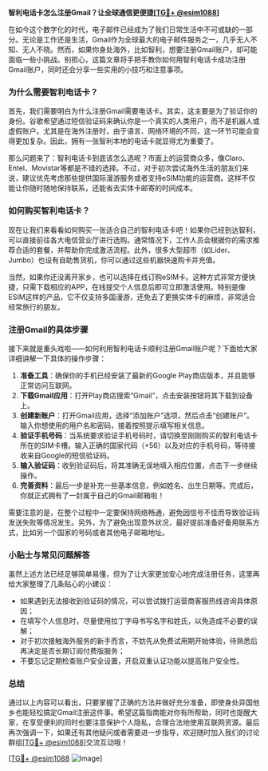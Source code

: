 **智利电话卡怎么注册Gmail？让全球通信更便捷[[TG💪+ @esim1088](https://t.me/s/esim1088)]**

在如今这个数字化的时代，电子邮件已经成为了我们日常生活中不可或缺的一部分。无论是工作还是生活，Gmail作为全球最大的电子邮件服务之一，几乎无人不知、无人不晓。然而，如果你身处海外，比如智利，想要注册Gmail账户，却可能面临一些小挑战。别担心，这篇文章将手把手教你如何用智利电话卡成功注册Gmail账户，同时还会分享一些实用的小技巧和注意事项。

### 为什么需要智利电话卡？

首先，我们需要明白为什么注册Gmail需要电话卡。其实，这主要是为了验证你的身份。谷歌希望通过短信验证码来确认你是一个真实的人类用户，而不是机器人或虚假账户。尤其是在海外注册时，由于语言、网络环境的不同，这一环节可能会变得更加复杂。因此，拥有一张智利本地的电话卡就显得尤为重要了。

那么问题来了：智利电话卡到底该怎么选呢？市面上的运营商众多，像Claro、Entel、Movistar等都是不错的选择。不过，对于初次尝试海外生活的朋友们来说，建议优先考虑那些提供国际漫游服务或者支持eSIM功能的运营商。这样不仅能让你随时随地保持联系，还能省去实体卡邮寄的时间成本。

### 如何购买智利电话卡？

现在让我们来看看如何购买一张适合自己的智利电话卡吧！如果你已经到达智利，可以直接前往各大电信营业厅进行选购。通常情况下，工作人员会根据你的需求推荐合适的套餐，并帮助你完成激活流程。此外，很多大型超市（如Lider、Jumbo）也设有自助售货机，你可以通过这些机器快速购卡并充值。

当然，如果你还没离开家乡，也可以选择在线订购eSIM卡。这种方式非常方便快捷，只需下载相应的APP，在线提交个人信息后即可立即激活使用。特别是像ESIM这样的产品，它不仅支持多国漫游，还免去了更换实体卡的麻烦，非常适合经常旅行的朋友。

### 注册Gmail的具体步骤

接下来就是重头戏啦——如何利用智利电话卡顺利注册Gmail账户呢？下面给大家详细讲解一下具体的操作步骤：

1. **准备工具**：确保你的手机已经安装了最新的Google Play商店版本，并且能够正常访问互联网。
2. **下载Gmail应用**：打开Play商店搜索“Gmail”，点击安装按钮将其下载到设备上。
3. **创建新账户**：打开Gmail应用，选择“添加账户”选项，然后点击“创建账户”。输入你想使用的用户名和密码，接着按照提示填写相关信息。
4. **验证手机号码**：当系统要求验证手机号码时，请切换至刚刚购买的智利电话卡所在的SIM卡槽。输入正确的国家代码（+56）以及对应的手机号码，等待接收来自Google的短信验证码。
5. **输入验证码**：收到验证码后，将其准确无误地填入相应位置，点击下一步继续操作。
6. **完善资料**：最后一步是补充一些基本信息，例如姓名、出生日期等。完成后，你就正式拥有了一封属于自己的Gmail邮箱啦！

需要注意的是，在整个过程中一定要保持网络畅通，避免因信号不佳而导致验证码发送失败等情况发生。另外，为了避免出现意外状况，最好提前准备好备用联系方式，比如另一个国家的号码或者其他电子邮箱地址。

### 小贴士与常见问题解答

虽然上述方法已经足够简单易懂，但为了让大家更加安心地完成注册任务，这里再给大家整理了几条贴心的小建议：

- 如果遇到无法接收到验证码的情况，可以尝试拨打运营商客服热线咨询具体原因；
- 在填写个人信息时，尽量使用拉丁字母书写名字和姓氏，以免造成不必要的误解；
- 对于初次接触海外服务的新手而言，不妨先从免费试用期开始体验，待熟悉后再决定是否长期订阅付费版服务；
- 不要忘记定期检查账户安全设置，开启双重认证功能以提高账户安全性。

### 总结

通过以上内容可以看出，只要掌握了正确的方法并做好充分准备，即使身处异国他乡也能轻松搞定Gmail注册这件事。希望这篇指南能对你有所帮助，同时也提醒大家，在享受便利的同时也要注意保护个人隐私，合理合法地使用互联网资源。最后再次强调一下，如果还有其他疑问或者需要进一步指导，欢迎随时加入我们的讨论群组[[TG💪+ @esim1088](https://t.me/s/esim1088)]交流互动哦！

[[TG💪+ @esim1088](https://t.me/s/esim1088) ![Image](https://i.postimg.cc/4NQfJmqS/Snipaste-2025-05-13-00-14-12.png)]
